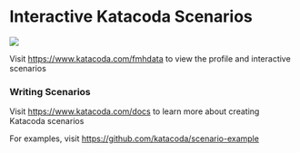 # Interactive Katacoda Scenarios

[![](http://shields.katacoda.com/katacoda/fmhdata/count.svg)](https://www.katacoda.com/fmhdata "Get your profile on Katacoda.com")

Visit https://www.katacoda.com/fmhdata to view the profile and interactive scenarios

### Writing Scenarios
Visit https://www.katacoda.com/docs to learn more about creating Katacoda scenarios

For examples, visit https://github.com/katacoda/scenario-example
